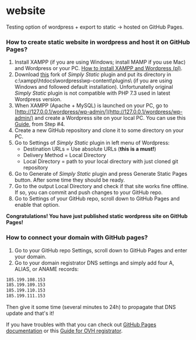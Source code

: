 # website
Testing option of wordpress + export to static -> hosted on GitHub Pages.

### How to create static website in wordpress and host it on GitHub Pages?
1. Install XAMPP (if you are using Windows; install MAMP if you use Mac) and Wordpress or your PC. [How to install XAMPP and Wordpress (pl)](https://blog.lh.pl/jak-zainstalowac-wordpressa-na-swoim-komputerze-xampp/).
2. Download [this](https://github.com/grrr-amsterdam/simply-static) fork of _Simply Static_ plugin and put its directory in c:\xampp\htdocs\wordpress\wp-content\plugins\ (if you are using Windows and followed default installation). Unfortunatelly original _Simply Static_ plugin is not compatible with PHP 7.3 used in latest Wordpress version.
3. When XAMPP (Apache + MySQL) is launched on your PC, go to [http://127.0.0.1/wordpress/wp-admin/](http://127.0.0.1/wordpress/wp-admin/) and create a Wordpress site on your local PC. You can use this [Guide](https://websitesetup.org/), from Step #4. 
4. Create a new GitHub repository and clone it to some directory on your PC.
5. Go to Settings of _Simply Static_ plugin in left menu of Wordpress:
	- Destination URLs = Use absolute URLs (**this is a must!**)
	- Delivery Method = Local Directory
	- Local Directory = path to your local directory with just cloned git repository
6. Go to Generate of _Simply Static_ plugin and press Generate Static Pages button. After some time they should be ready. 
7. Go to the output Local Directory and check if that site works fine offline. If so, you can commit and push changes to your GitHub repo.
8. Go to Settings of your GitHub repo, scroll down to GitHub Pages and enable that option. 

**Congratulations! You have just published static wordpress site on GitHub Pages!**

### How to connect your domain with GitHub pages?

1. Go to your GitHub repo Settings, scroll down to GitHub Pages and enter your domain.
2. Go to your domain registrator DNS settings and simply add four A, ALIAS, or ANAME records:

```markdown
185.199.108.153
185.199.109.153
185.199.110.153
185.199.111.153
```

Then give it some time (several minutes to 24h) to propagate that DNS update and that's it!

If you have troubles with that you can check out [GitHub Pages documentation](https://help.github.com/en/github/working-with-github-pages/managing-a-custom-domain-for-your-github-pages-site#configuring-an-apex-domain) or this [Guide for OVH registrator](https://da-sha1.me/configuration/2019/03/03/redirect-custom-domain-to-github-pages.html).
